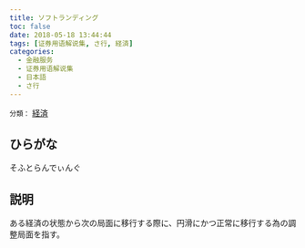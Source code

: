 ```yaml
---
title: ソフトランディング
toc: false
date: 2018-05-18 13:44:44
tags: [证券用语解说集, さ行, 経済]
categories:
  - 金融服务
  - 证券用语解说集
  - 日本語
  - さ行
---
```


`分類：` [経済](/tags/経済/)

## ひらがな

そふとらんでぃんぐ

## 説明

ある経済の状態から次の局面に移行する際に、円滑にかつ正常に移行する為の調整局面を指す。
